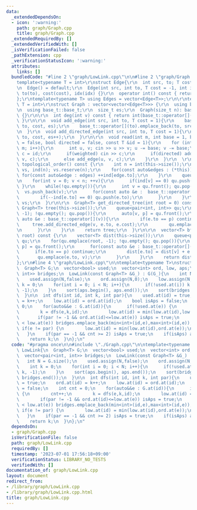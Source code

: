 ```yaml
---
data:
  _extendedDependsOn:
  - icon: ':warning:'
    path: graph/Graph.cpp
    title: graph/Graph.cpp
  _extendedRequiredBy: []
  _extendedVerifiedWith: []
  _isVerificationFailed: false
  _pathExtension: cpp
  _verificationStatusIcon: ':warning:'
  attributes:
    links: []
  bundledCode: "#line 2 \"graph/LowLink.cpp\"\n\n#line 2 \"graph/Graph.cpp\"\n\r\n\
    template<typename T = int>\r\nstruct Edge{\r\n  int src, to; T cost; int idx;\r\
    \n  Edge() = default;\r\n  Edge(int src, int to, T cost = -1, int idx = -1): src(src),\
    \ to(to), cost(cost), idx(idx) {}\r\n  operator int() const { return to; }\r\n\
    };\r\ntemplate<typename T> using Edges = vector<Edge<T>>;\r\n\r\ntemplate<typename\
    \ T = int>\r\nstruct Graph : vector<vector<Edge<T>>> {\r\n  using base_t = vector<vector<Edge<T>>>;\r\
    \n  using base_t::base_t;\r\n  size_t es;\r\n  Graph(size_t n): base_t(n), es(0)\
    \ {}\r\n\r\n  int deg(int v) const { return int(base_t::operator[](v).size());\
    \ }\r\n\r\n  void add_edge(int src, int to, T cost = 1){\r\n    base_t::operator[](src).emplace_back(src,\
    \ to, cost, es);\r\n    base_t::operator[](to).emplace_back(to, src, cost, es++);\r\
    \n  }\r\n  void add_directed_edge(int src, int to, T cost = 1){\r\n    base_t::operator[](src).emplace_back(src,\
    \ to, cost, es++);\r\n  }\r\n\r\n  void read(int m, int base = 1, bool weighted\
    \ = false, bool directed = false, const T &id = 1){\r\n    for (int i = 0; i <\
    \ m; i++){\r\n      int u, v; cin >> u >> v; u -= base; v -= base;\r\n      T\
    \ c = id;\r\n      if(weighted) cin >> c;\r\n      if(directed) add_directed_edge(u,\
    \ v, c);\r\n      else add_edge(u, v, c);\r\n    }\r\n  }\r\n  \r\n  vector<int>\
    \ topological_order() const {\r\n    int n = int(this->size());\r\n    vector<int>\
    \ vs, ind(n); vs.reserve(n);\r\n    for(const auto&edges : (*this)){\r\n     \
    \ for(const auto&edge : edges) ++ind[edge.to];\r\n    }\r\n    queue<int> qu;\r\
    \n    for(int v = 0; v < n; ++v){\r\n      if(ind[v] == 0) qu.push(v);\r\n   \
    \ }\r\n    while(!qu.empty()){\r\n      int v = qu.front(); qu.pop();\r\n    \
    \  vs.push_back(v);\r\n      for(const auto &e :  base_t::operator[](v)){\r\n\
    \        if(--ind[e.to] == 0) qu.push(e.to);\r\n      }\r\n    }\r\n    return\
    \ vs;\r\n  }\r\n\r\n  Graph<T> get_directed_tree(int root = 0) const {\r\n   \
    \ Graph<T> tree(this->size());\r\n    queue<pair<int, int>> qu;\r\n    for(qu.emplace(root,\
    \ -1); !qu.empty(); qu.pop()){\r\n      auto[v, p] = qu.front();\r\n      for(const\
    \ auto &e : base_t::operator[](v)){\r\n        if(e.to == p) continue;\r\n   \
    \     tree.add_directed_edge(v, e.to, e.cost);\r\n        qu.emplace(e.to, v);\r\
    \n      }\r\n    }\r\n    return tree;\r\n  }\r\n\r\n  vector<T> bfs_dist(int\
    \ root) const {\r\n    vector<T> dist(this->size());\r\n    queue<pair<int, int>>\
    \ qu;\r\n    for(qu.emplace(root, -1); !qu.empty(); qu.pop()){\r\n      auto[v,\
    \ p] = qu.front();\r\n      for(const auto &e : base_t::operator[](v)){\r\n  \
    \      if(e.to == p) continue;\r\n        dist[e.to] = dist[v] + e.cost;\r\n \
    \       qu.emplace(e.to, v);\r\n      }\r\n    }\r\n    return dist;\r\n  }\r\n\
    };\r\n#line 4 \"graph/LowLink.cpp\"\n\ntemplate<typename T>\nstruct LowLink{\n\
    \  Graph<T> G;\n  vector<bool> used;\n  vector<int> ord, low, aps;\n  vector<pair<int,\
    \ int>> bridges;\n  LowLink(const Graph<T> &G_) : G(G_){\n    int N = G.size();\n\
    \    used.assign(N,false);\n    ord.assign(N,0);\n    low.assign(N,0);\n    int\
    \ k = 0;\n    for(int i = 0; i < N; i++){\n      if(!used.at(i)) k = dfs(i, k,\
    \ -1);\n    }\n    sort(aps.begin(), aps.end());\n    sort(bridges.begin(), bridges.end());\n\
    \  }\n\n  int dfs(int id, int k, int par){\n    used.at(id) = true;\n    ord.at(id)\
    \ = k++;\n    low.at(id) = ord.at(id);\n    bool isAps = false;\n    int cnt =\
    \ 0;\n    for(auto&&e : G.at(id)){\n      if(!used.at(e)) {\n        cnt++;\n\
    \        k = dfs(e,k,id);\n        low.at(id) = min(low.at(id),low.at(e));\n \
    \       if(par != -1 && ord.at(id)<=low.at(e)) isAps = true;\n        if(ord.at(id)\
    \ < low.at(e)) bridges.emplace_back(min<int>(id,e),max<int>(id,e));\n      }else\
    \ if(e != par) {\n        low.at(id) = min(low.at(id),ord.at(e));\n      }\n \
    \   }\n    if(par == -1 && cnt >= 2) isAps = true;\n    if(isAps) aps.emplace_back(id);\n\
    \    return k;\n  }\n};\n"
  code: "#pragma once\n\n#include \"./Graph.cpp\"\n\ntemplate<typename T>\nstruct\
    \ LowLink{\n  Graph<T> G;\n  vector<bool> used;\n  vector<int> ord, low, aps;\n\
    \  vector<pair<int, int>> bridges;\n  LowLink(const Graph<T> &G_) : G(G_){\n \
    \   int N = G.size();\n    used.assign(N,false);\n    ord.assign(N,0);\n    low.assign(N,0);\n\
    \    int k = 0;\n    for(int i = 0; i < N; i++){\n      if(!used.at(i)) k = dfs(i,\
    \ k, -1);\n    }\n    sort(aps.begin(), aps.end());\n    sort(bridges.begin(),\
    \ bridges.end());\n  }\n\n  int dfs(int id, int k, int par){\n    used.at(id)\
    \ = true;\n    ord.at(id) = k++;\n    low.at(id) = ord.at(id);\n    bool isAps\
    \ = false;\n    int cnt = 0;\n    for(auto&&e : G.at(id)){\n      if(!used.at(e))\
    \ {\n        cnt++;\n        k = dfs(e,k,id);\n        low.at(id) = min(low.at(id),low.at(e));\n\
    \        if(par != -1 && ord.at(id)<=low.at(e)) isAps = true;\n        if(ord.at(id)\
    \ < low.at(e)) bridges.emplace_back(min<int>(id,e),max<int>(id,e));\n      }else\
    \ if(e != par) {\n        low.at(id) = min(low.at(id),ord.at(e));\n      }\n \
    \   }\n    if(par == -1 && cnt >= 2) isAps = true;\n    if(isAps) aps.emplace_back(id);\n\
    \    return k;\n  }\n};\n"
  dependsOn:
  - graph/Graph.cpp
  isVerificationFile: false
  path: graph/LowLink.cpp
  requiredBy: []
  timestamp: '2023-07-01 17:56:18+09:00'
  verificationStatus: LIBRARY_NO_TESTS
  verifiedWith: []
documentation_of: graph/LowLink.cpp
layout: document
redirect_from:
- /library/graph/LowLink.cpp
- /library/graph/LowLink.cpp.html
title: graph/LowLink.cpp
---
```

